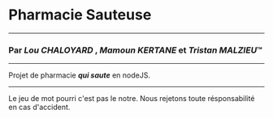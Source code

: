 # Pharmacie Sauteuse
---
### Par *Lou CHALOYARD* , *Mamoun KERTANE* et *Tristan MALZIEU*™
---

Projet de pharmacie ***qui saute*** en nodeJS.

---

Le jeu de mot pourri c'est pas le notre. Nous rejetons toute résponsabilité en cas d'accident.
